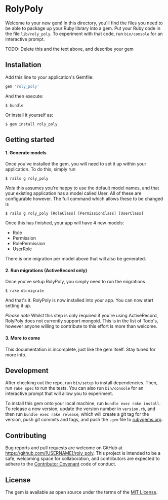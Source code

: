 # RolyPoly

Welcome to your new gem! In this directory, you'll find the files you need to be able to package up your Ruby library into a gem. Put your Ruby code in the file `lib/roly_poly`. To experiment with that code, run `bin/console` for an interactive prompt.

TODO: Delete this and the text above, and describe your gem

## Installation

Add this line to your application's Gemfile:

```ruby
gem 'roly_poly'
```

And then execute:

    $ bundle

Or install it yourself as:

    $ gem install roly_poly

## Getting started


#### 1. Generate models

Once you've installed the gem, you will need to set it up within your application. To do this, simply run

    $ rails g roly_poly

*Note* this assumes you're happy to use the default model names, and that your existing application has a model called User.
All of these are configurable however. The full command which allows these to be changed is

    $ rails g roly_poly [RoleClass] [PermissionClass] [UserClass]


Once this has finished, your app will have 4 new models:

- Role
- Permission
- RolePermission
- UserRole

There is one migration per model above that will also be generated.

#### 2. Run migrations (ActiveRecord only)

Once you've setup RolyPoly, you simply need to run the migrations

    $ rake db:migrate

And that's it. RolyPoly is now installed into your app. You can now start setting it up.

*Please note* Whilst this step is only required if you're using ActiveRecord, RolyPoly does not currently support
mongoid. This is in the list of Todo's, however anyone willing to contribute to this effort is more than welcome.


#### 3. More to come

This documentation is incomplete, just like the gem itself. Stay tuned for more info.




## Development

After checking out the repo, run `bin/setup` to install dependencies. Then, run `rake spec` to run the tests. You can also run `bin/console` for an interactive prompt that will allow you to experiment.

To install this gem onto your local machine, run `bundle exec rake install`. To release a new version, update the version number in `version.rb`, and then run `bundle exec rake release`, which will create a git tag for the version, push git commits and tags, and push the `.gem` file to [rubygems.org](https://rubygems.org).

## Contributing

Bug reports and pull requests are welcome on GitHub at https://github.com/[USERNAME]/roly_poly. This project is intended to be a safe, welcoming space for collaboration, and contributors are expected to adhere to the [Contributor Covenant](contributor-covenant.org) code of conduct.


## License

The gem is available as open source under the terms of the [MIT License](http://opensource.org/licenses/MIT).
